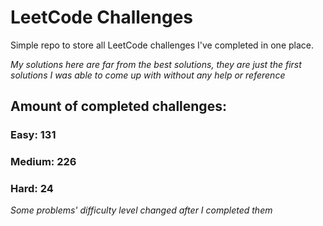 
# LeetCode Challenges

Simple repo to store all LeetCode challenges I've completed in one place.

<i>My solutions here are far from the best solutions, they are just the first solutions I was able to come up with without any help or reference</i>

## Amount of completed challenges:

### Easy: 131

### Medium: 226

### Hard: 24

<i>Some problems' difficulty level changed after I completed them</i>
